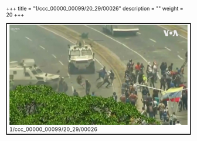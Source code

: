 +++
title = "1/ccc_00000_00099/20_29/00026"
description = ""
weight = 20
+++

<table style="border:2px solid black;max-width:800px;max-height:800px;" 
><tr><td>
<img class="center-fit-jpg"
src="/jpg_/aaa_20190430_NxaOmWaI8sI_00025.jpg">
1/ccc_00000_00099/20_29/00026
</img></td></tr></table>
